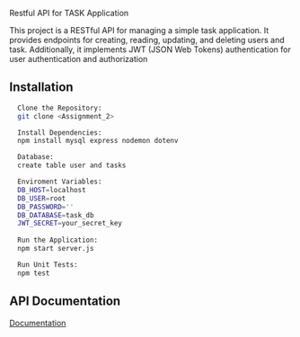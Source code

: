 
Restful API for TASK Application

This project is a RESTful API for managing a simple task application. It provides endpoints for creating, reading, updating, and deleting users and task. Additionally, it implements JWT (JSON Web Tokens) authentication for user authentication and authorization




## Installation

```bash 
  Clone the Repository:
  git clone <Assignment_2>

  Install Dependencies:
  npm install mysql express nodemon dotenv

  Database:
  create table user and tasks

  Enviroment Variables:
  DB_HOST=localhost
  DB_USER=root
  DB_PASSWORD=''
  DB_DATABASE=task_db
  JWT_SECRET=your_secret_key
 
  Run the Application:
  npm start server.js

  Run Unit Tests:
  npm test
```

## API Documentation

[Documentation](https://docs.google.com/document/d/1CNOd_YybLCWrB-dv7AoKJd5Fa58mDunz/edit)

